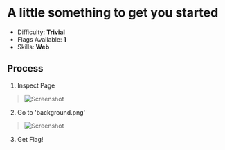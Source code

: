 # A little something to get you started

* Difficulty: **Trivial**
* Flags Available: **1**
* Skills: **Web**

## Process
1. Inspect Page
> ![Screenshot](https://i.imgur.com/Zjawfha.png)

2. Go to 'background.png'
> ![Screenshot](https://i.imgur.com/B2X4WP0.png)

3. Get Flag!
